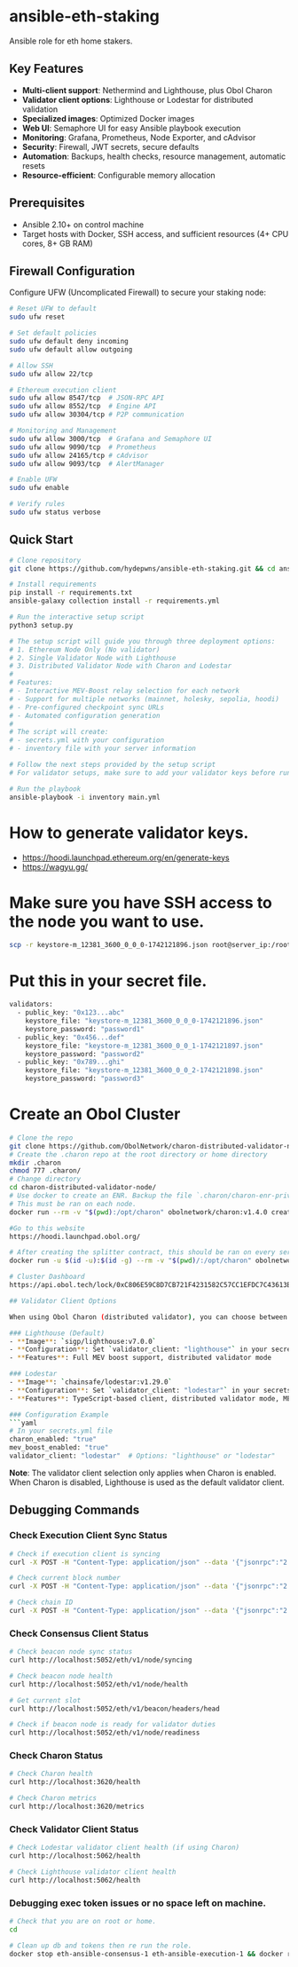 # ansible-eth-staking
Ansible role for eth home stakers.

## Key Features

- **Multi-client support**: Nethermind and Lighthouse, plus Obol Charon
- **Validator client options**: Lighthouse or Lodestar for distributed validation
- **Specialized images**: Optimized Docker images
- **Web UI**: Semaphore UI for easy Ansible playbook execution
- **Monitoring**: Grafana, Prometheus, Node Exporter, and cAdvisor
- **Security**: Firewall, JWT secrets, secure defaults
- **Automation**: Backups, health checks, resource management, automatic resets
- **Resource-efficient**: Configurable memory allocation

## Prerequisites

- Ansible 2.10+ on control machine
- Target hosts with Docker, SSH access, and sufficient resources (4+ CPU cores, 8+ GB RAM)

## Firewall Configuration

Configure UFW (Uncomplicated Firewall) to secure your staking node:

```bash
# Reset UFW to default
sudo ufw reset

# Set default policies
sudo ufw default deny incoming
sudo ufw default allow outgoing

# Allow SSH
sudo ufw allow 22/tcp

# Ethereum execution client
sudo ufw allow 8547/tcp  # JSON-RPC API
sudo ufw allow 8552/tcp  # Engine API
sudo ufw allow 30304/tcp # P2P communication

# Monitoring and Management
sudo ufw allow 3000/tcp  # Grafana and Semaphore UI
sudo ufw allow 9090/tcp  # Prometheus
sudo ufw allow 24165/tcp # cAdvisor
sudo ufw allow 9093/tcp  # AlertManager

# Enable UFW
sudo ufw enable

# Verify rules
sudo ufw status verbose
```

## Quick Start

```bash
# Clone repository
git clone https://github.com/hydepwns/ansible-eth-staking.git && cd ansible-eth-staking

# Install requirements
pip install -r requirements.txt
ansible-galaxy collection install -r requirements.yml

# Run the interactive setup script
python3 setup.py

# The setup script will guide you through three deployment options:
# 1. Ethereum Node Only (No validator)
# 2. Single Validator Node with Lighthouse
# 3. Distributed Validator Node with Charon and Lodestar
#
# Features:
# - Interactive MEV-Boost relay selection for each network
# - Support for multiple networks (mainnet, holesky, sepolia, hoodi)
# - Pre-configured checkpoint sync URLs
# - Automated configuration generation
#
# The script will create:
# - secrets.yml with your configuration
# - inventory file with your server information

# Follow the next steps provided by the setup script
# For validator setups, make sure to add your validator keys before running the playbook

# Run the playbook
ansible-playbook -i inventory main.yml
```

# How to generate validator keys.
- https://hoodi.launchpad.ethereum.org/en/generate-keys
- https://wagyu.gg/

# Make sure you have SSH access to the node you want to use.
```bash
scp -r keystore-m_12381_3600_0_0_0-1742121896.json root@server_ip:/root/.lighthouse/validators/keys
```

# Put this in your secret file.
```bash
validators:
  - public_key: "0x123...abc"
    keystore_file: "keystore-m_12381_3600_0_0_0-1742121896.json"
    keystore_password: "password1"
  - public_key: "0x456...def"
    keystore_file: "keystore-m_12381_3600_0_0_1-1742121897.json"
    keystore_password: "password2"
  - public_key: "0x789...ghi"
    keystore_file: "keystore-m_12381_3600_0_0_2-1742121898.json"
    keystore_password: "password3"
```

# Create an Obol Cluster
```bash
# Clone the repo
git clone https://github.com/ObolNetwork/charon-distributed-validator-node.git
# Create the .charon repo at the root directory or home directory
mkdir .charon
chmod 777 .charon/
# Change directory
cd charon-distributed-validator-node/
# Use docker to create an ENR. Backup the file `.charon/charon-enr-private-key`.
# This must be ran on each node.
docker run --rm -v "$(pwd):/opt/charon" obolnetwork/charon:v1.4.0 create enr

#Go to this website
https://hoodi.launchpad.obol.org/

# After creating the splitter contract, this should be ran on every server in the Obol cluster.
docker run -u $(id -u):$(id -g) --rm -v "$(pwd)/:/opt/charon" obolnetwork/charon:v1.4.0 dkg --definition-file="https://api.obol.tech/v1/definition/0xc2539e3df1179d103140b54520f096498be0b96ba1811857fde0576a0c831b2f" --publish

# Cluster Dashboard
https://api.obol.tech/lock/0xC806E59C8D7CB721F4231582C57CC1EFDC7C43613B0F22A9BE1BFE50FD443EBD/launchpad

## Validator Client Options

When using Obol Charon (distributed validator), you can choose between two validator clients:

### Lighthouse (Default)
- **Image**: `sigp/lighthouse:v7.0.0`
- **Configuration**: Set `validator_client: "lighthouse"` in your secrets file
- **Features**: Full MEV boost support, distributed validator mode

### Lodestar
- **Image**: `chainsafe/lodestar:v1.29.0`
- **Configuration**: Set `validator_client: "lodestar"` in your secrets file
- **Features**: TypeScript-based client, distributed validator mode, MEV boost support

### Configuration Example
```yaml
# In your secrets.yml file
charon_enabled: "true"
mev_boost_enabled: "true"
validator_client: "lodestar"  # Options: "lighthouse" or "lodestar"
```

**Note**: The validator client selection only applies when Charon is enabled. When Charon is disabled, Lighthouse is used as the default validator client.

## Debugging Commands

### Check Execution Client Sync Status
```bash
# Check if execution client is syncing
curl -X POST -H "Content-Type: application/json" --data '{"jsonrpc":"2.0","method":"eth_syncing","params":[],"id":1}' http://localhost:8544

# Check current block number
curl -X POST -H "Content-Type: application/json" --data '{"jsonrpc":"2.0","method":"eth_blockNumber","params":[],"id":1}' http://localhost:8544

# Check chain ID
curl -X POST -H "Content-Type: application/json" --data '{"jsonrpc":"2.0","method":"eth_chainId","params":[],"id":1}' http://localhost:8544
```

### Check Consensus Client Status
```bash
# Check beacon node sync status
curl http://localhost:5052/eth/v1/node/syncing

# Check beacon node health
curl http://localhost:5052/eth/v1/node/health

# Get current slot
curl http://localhost:5052/eth/v1/beacon/headers/head

# Check if beacon node is ready for validator duties
curl http://localhost:5052/eth/v1/node/readiness
```

### Check Charon Status
```bash
# Check Charon health
curl http://localhost:3620/health

# Check Charon metrics
curl http://localhost:3620/metrics
```

### Check Validator Client Status
```bash
# Check Lodestar validator client health (if using Charon)
curl http://localhost:5062/health

# Check Lighthouse validator client health
curl http://localhost:5062/health
```

### Debugging exec token issues or no space left on machine.
```bash
# Check that you are on root or home.
cd

# Clean up db and tokens then re run the role.
docker stop eth-ansible-consensus-1 eth-ansible-execution-1 && docker rm eth-ansible-execution-1 eth-ansible-consensus-1 && sudo rm -rf .lighthouse/ .nethermind/

```
